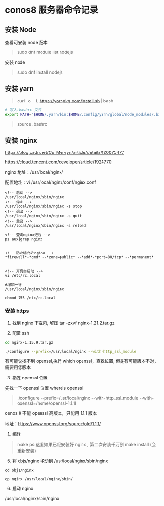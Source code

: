 # conos8 服务器命令记录

## 安装 Node

查看可安装 node 版本

> sudo dnf module list nodejs

安装 node

> sudo dnf install nodejs

## 安装 yarn

> curl -o- -L <https://yarnpkg.com/install.sh> | bash

```bash
# 写入.bashrc 文件
export PATH="$HOME/.yarn/bin:$HOME/.config/yarn/global/node_modules/.bin:$PATH"
```

> source .bashrc

## 安装 nginx

<https://blog.csdn.net/Cs_Mervyn/article/details/120075477>

<https://cloud.tencent.com/developer/article/1924770>

nginx 地址：/usr/local/nginx/

配置地址：vi /usr/local/nginx/conf/nginx.conf

```
<!-- 启动 -->
/usr/local/nginx/sbin/nginx
<!-- 停止 -->
/usr/local/nginx/sbin/nginx -s stop
<!-- 退出 -->
/usr/local/nginx/sbin/nginx -s quit
<!-- 重启 -->
/usr/local/nginx/sbin/nginx -s reload

<!-- 查询nginx进程 -->
ps aux|grep nginx


<!-- 防火墙允许nginx -->
*firewall*-*cmd* --*zone=public* --*add*-*port=80/tcp* --*permanent*


<!-- 开机自启动 -->
vi /etc/rc.local

#增加一行
/usr/local/nginx/sbin/nginx

chmod 755 /etc/rc.local
```

### 安装 https

1. 找到 nginx 下载包, 解压 tar -zxvf nginx-1.21.2.tar.gz

2. 配置 ssh

```bash
cd nginx-1.15.9.tar.gz

./configure --prefix=/usr/local/nginx --with-http_ssl_module

```

有可能说找不到 openssl,执行 which openssl，查找位置,
但是有可能版本不对，需要用低版本

3. 指定 openssl 位置

先找一下 openssl 位置
whereis openssl

> ./configure --prefix=/usr/local/nginx --with-http_ssl_module --with-openssl=/home/openssl-1.1.1l

cenos 8 不能 openssl 高版本，只能用 1.1.1 版本

地址：<https://www.openssl.org/source/old/1.1.1/>

1. 编译

> make
> ps:这里如果已经安装好 nginx , 第二次安装千万别 make install (会重新安装)

5. 将 objs/nginx 移动到 /usr/local/nginx/sbin/nginx

```
cd objs/nginx

cp nginx /usr/local/nginx/sbin/
```

6. 启动 nginx

/usr/local/nginx/sbin/nginx
